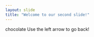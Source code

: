 ```yaml
---
layout: slide
title: "Welcome to our second slide!"
---
```

chocolate
Use the left arrow to go back!
